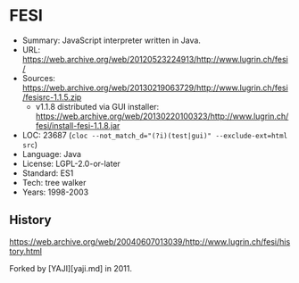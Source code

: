 # FESI

* Summary:    JavaScript interpreter written in Java.
* URL:        https://web.archive.org/web/20120523224913/http://www.lugrin.ch/fesi/
* Sources:    https://web.archive.org/web/20130219063729/http://www.lugrin.ch/fesi/fesisrc-1.1.5.zip
  * v1.1.8 distributed via GUI installer: https://web.archive.org/web/20130220100323/http://www.lugrin.ch/fesi/install-fesi-1.1.8.jar
* LOC:        23687 (`cloc --not_match_d="(?i)(test|gui)" --exclude-ext=html src`)
* Language:   Java
* License:    LGPL-2.0-or-later
* Standard:   ES1
* Tech:       tree walker
* Years:      1998-2003

## History

https://web.archive.org/web/20040607013039/http://www.lugrin.ch/fesi/history.html

Forked by [YAJI][yaji.md] in 2011.
